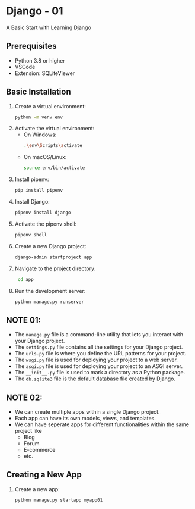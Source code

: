 # Django - 01
A Basic Start with Learning Django

## Prerequisites
- Python 3.8 or higher
- VSCode
- Extension: SQLiteViewer

## Basic Installation
1. Create a virtual environment:
   ```bash
   python -m venv env
   ```
2. Activate the virtual environment:
    - On Windows:
      ```bash
      .\env\Scripts\activate
      ```
    - On macOS/Linux:
      ```bash
      source env/bin/activate
      ```
3. Install pipenv:
   ```bash
   pip install pipenv
   ```
4. Install Django:
   ```bash
   pipenv install django
   ```
5. Activate the pipenv shell:
   ```bash
   pipenv shell
   ```
6. Create a new Django project:
   ```bash
   django-admin startproject app
   ```
7. Navigate to the project directory:
   ```bash
    cd app
    ```
8. Run the development server:
    ```bash
    python manage.py runserver
    ```

## NOTE 01:
- The `manage.py` file is a command-line utility that lets you interact with your Django project.
- The `settings.py` file contains all the settings for your Django project.
- The `urls.py` file is where you define the URL patterns for your project.
- The `wsgi.py` file is used for deploying your project to a web server.
- The `asgi.py` file is used for deploying your project to an ASGI server.
- The `__init__.py` file is used to mark a directory as a Python package.
- The `db.sqlite3` file is the default database file created by Django.

## NOTE 02:
- We can create multiple apps within a single Django project.
- Each app can have its own models, views, and templates.
- We can have seperate apps for different functionalities within the same project like 
  - Blog
  - Forum
  - E-commerce
  - etc.

## Creating a New App
1. Create a new app:
   ```bash
   python manage.py startapp myapp01
   ```
